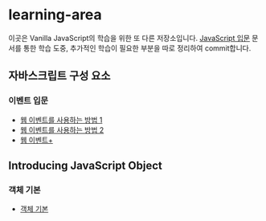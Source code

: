 # learning-area

이곳은 Vanilla JavaScript의 학습을 위한 또 다른 저장소입니다. [JavaScript 입문](https://github.com/Com-Sun/study-javascript-basic) 문서를 통한 학습 도중, 추가적인 학습이 필요한 부분을 따로 정리하여 commit합니다. 

## 자바스크립트 구성 요소

### 이벤트 입문

* [웹 이벤트를 사용하는 방법 1](./mystudy/event/event1)
* [웹 이벤트를 사용하는 방법 2](./mystudy/event/event2)
* [웹 이벤트+](./mystudy/event/event3)

## Introducing JavaScript Object

### 객체 기본

* [객체 기본](./mystudy/object/object1)
